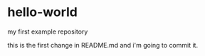 # hello-world
my first example repository

this is the first change in README.md and i'm going to commit it.
